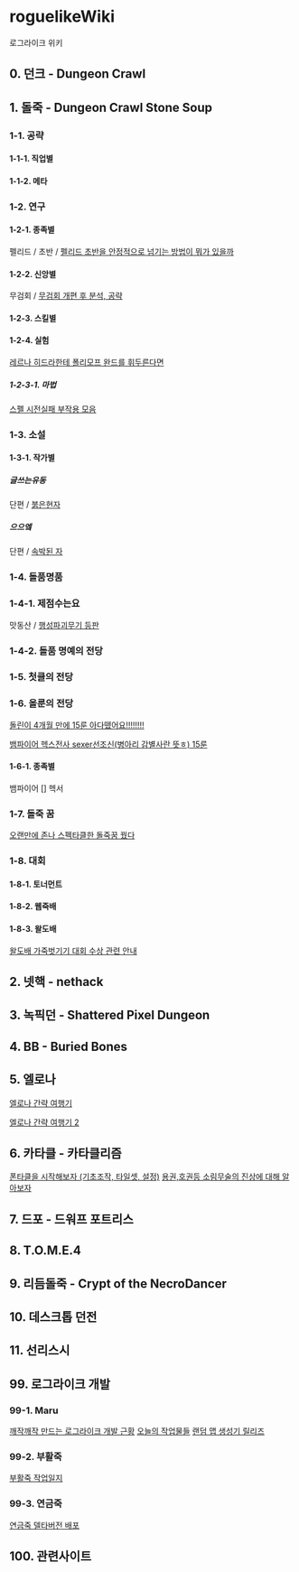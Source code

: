 # roguelikeWiki
로그라이크 위키

## 0. 던크 - Dungeon Crawl

## 1. 돌죽 - Dungeon Crawl Stone Soup

### 1-1. 공략

#### 1-1-1. 직업별

#### 1-1-2. 메타

### 1-2. 연구

#### 1-2-1. 종족별

펠리드 / 초반 / [펠리드 초반을 안정적으로 넘기는 방법이 뭐가 있을까](http://gall.dcinside.com/board/view/?id=rlike&no=160120)

#### 1-2-2. 신앙별

무검회 / [무검회 개편 후 분석, 공략](http://gall.dcinside.com/board/view/?id=rlike&no=157079)

#### 1-2-3. 스킬별

#### 1-2-4. 실험

[레르나 히드라한테 폴리모프 완드를 휘두른다면](http://gall.dcinside.com/board/view/?id=rlike&no=157304)

##### 1-2-3-1. 마법

[스펠 시전실패 부작용 모음](http://gall.dcinside.com/board/view/?id=rlike&no=157166&page=2&exception_mode=recommend)

### 1-3. 소설

#### 1-3-1. 작가별

##### 글쓰는유동

단편 / [붉은현자](http://gall.dcinside.com/board/view/?id=rlike&no=160168)

##### 으으엨

단편 / [속박된 자](http://gall.dcinside.com/board/view/?id=rlike&no=159993)

### 1-4. 돌품명품

### 1-4-1. 제점수는요

맛동산 / [행성파괴무기 등판](http://gall.dcinside.com/board/view/?id=rlike&no=160149)

### 1-4-2. 돌품 명예의 전당

### 1-5. 첫클의 전당

### 1-6. 올룬의 전당

[돌린이 4개월 만에 15룬 아다뗐어요!!!!!!!!](http://gall.dcinside.com/board/view/?id=rlike&no=159966)

[뱀파이어 헥스전사 sexer선조신(병아리 감별사란 뜻ㅎ) 15룬](http://gall.dcinside.com/board/view/?id=rlike&no=160029)

#### 1-6-1. 종족별

뱀파이어
[] 헥서

### 1-7. 돌죽 꿈

[오랜만에 존나 스펙타클한 돌죽꿈 꿨다](http://gall.dcinside.com/board/view/?id=rlike&no=160027)

### 1-8. 대회

#### 1-8-1. 토너먼트

#### 1-8-2. 웹죽배

#### 1-8-3. 왈도배

[왈도배 가죽벗기기 대회 수상 관련 안내](http://gall.dcinside.com/board/view/?id=rlike&no=157868)

## 2. 넷핵 - nethack

## 3. 녹픽던 - Shattered Pixel Dungeon

## 4. BB - Buried Bones

## 5. 엘로나

[엘로나 간략 여행기](http://gall.dcinside.com/board/view/?id=rlike&no=157495)

[엘로나 간략 여행기 2](http://gall.dcinside.com/board/view/?id=rlike&no=157977)

## 6. 카타클 - 카타클리즘

[폰타클을 시작해보자 (기초조작, 타일셋, 설정)](http://gall.dcinside.com/board/view/?id=rlike&no=157178&page=2&exception_mode=recommend)
[용권,호권등 소림무술의 진상에 대해 알아보자](http://gall.dcinside.com/board/view/?id=rlike&no=157387)

## 7. 드포 - 드워프 포트리스

## 8. T.O.M.E.4

## 9. 리듬돌죽 - Crypt of the NecroDancer

## 10. 데스크톱 던전

## 11. 선리스시

## 99. 로그라이크 개발

### 99-1. Maru

[깨작깨작 만드는 로그라이크 개발 근황](http://gall.dcinside.com/board/view/?id=rlike&no=153163)
[오늘의 작업물들](http://gall.dcinside.com/board/view/?id=rlike&no=157411)
[랜덤 맵 생성기 릴리즈](http://gall.dcinside.com/board/view/?id=rlike&no=157768)


### 99-2. 부활죽

[부활죽 작업일지](http://gall.dcinside.com/board/view/?id=rlike&no=157177)

### 99-3. 연금죽

[연금죽 델타버전 배포](http://gall.dcinside.com/board/view/?id=rlike&no=145912)

## 100. 관련사이트

